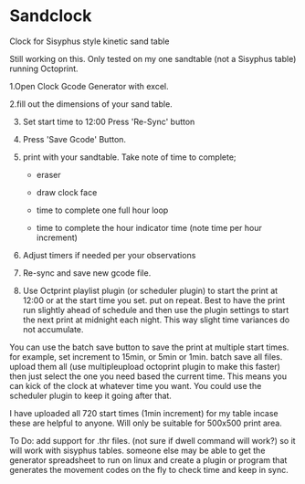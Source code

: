 # Sandclock
Clock for Sisyphus style kinetic sand table 

Still working on this. Only tested on my one sandtable (not a Sisyphus table) running Octoprint. 

1.Open Clock Gcode Generator with excel.

2.fill out the dimensions of your sand table. 

3. Set start time to 12:00 Press 'Re-Sync' button

4. Press 'Save Gcode' Button. 

5. print with your sandtable. Take note of time to complete;

     - eraser

    - draw clock face
    
    - time to complete one full hour loop
    
    - time to complete the hour indicator time (note time per hour increment)
    
6. Adjust timers if needed per your observations

7. Re-sync and save new gcode file. 

8. Use Octprint playlist plugin (or scheduler plugin) to start the print at 12:00 or at the start time you set. put on repeat. Best to have the print run slightly ahead of schedule and then use the plugin settings to start the next print at midnight each night. This way slight time variances do not accumulate. 

You can use the batch save button to save the print at multiple start times. for example, set increment to 15min, or 5min or 1min. batch save all files. upload them all  (use multipleupload octoprint plugin to make this faster) then just select the one you need based the current time. This means you can kick of the clock at whatever time you want. You could use the scheduler plugin to keep it going after that.

I have uploaded all 720 start times (1min increment) for my table incase these are helpful to anyone. Will only be suitable for 500x500 print area. 

To Do:
add support for .thr files. (not sure if dwell command will work?) so it will work with sisyphus tables. 
someone else may be able to get the generator spreadsheet to run on linux and create a plugin or program that generates the movement codes on the fly to check time and keep in sync.
